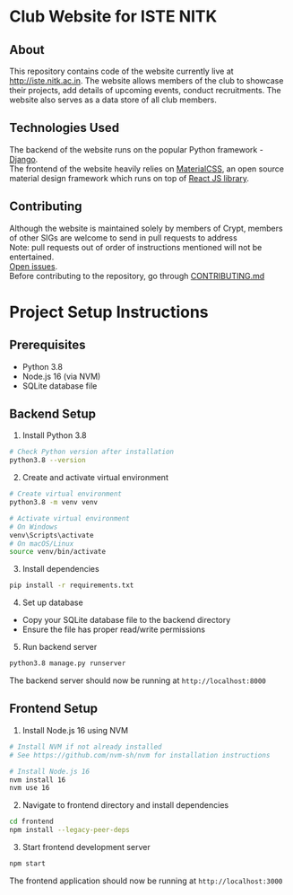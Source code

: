 # Club Website for ISTE NITK

## About
This repository contains code of the website currently live at http://iste.nitk.ac.in. The website allows members of the club to showcase their projects,
add details of upcoming events, conduct recruitments. The website also serves as a data store of all club members. 

## Technologies Used
The backend of the website runs on the popular Python framework - <a href="https://www.djangoproject.com/">Django</a>. <br/>
The frontend of the website heavily relies on <a href="http://materializecss.com/">MaterialCSS</a>, an open source material design framework which runs on top of <a href="https://reactjs.org/">React JS library</a>. 

## Contributing
Although the website is maintained solely by members of Crypt, members of other SIGs are welcome to send in pull requests to address<br/>
Note: pull requests out of order of instructions mentioned will not be entertained.<br/>
<a href="https://github.com/ISTE-NITK/iste.nitk.ac.in/issues">Open issues</a>. <br/> Before contributing to the repository, go through 
<a href="https://github.com/ISTE-NITK/iste.nitk.ac.in/blob/master/CONTRIBUTING.md">CONTRIBUTING.md</a>

# Project Setup Instructions

## Prerequisites

- Python 3.8
- Node.js 16 (via NVM)
- SQLite database file

## Backend Setup

1. Install Python 3.8
```bash
# Check Python version after installation
python3.8 --version
```

2. Create and activate virtual environment
```bash
# Create virtual environment
python3.8 -m venv venv

# Activate virtual environment
# On Windows
venv\Scripts\activate
# On macOS/Linux
source venv/bin/activate
```

3. Install dependencies
```bash
pip install -r requirements.txt
```

4. Set up database
- Copy your SQLite database file to the backend directory
- Ensure the file has proper read/write permissions

5. Run backend server
```bash
python3.8 manage.py runserver
```
The backend server should now be running at `http://localhost:8000`

## Frontend Setup

1. Install Node.js 16 using NVM
```bash
# Install NVM if not already installed
# See https://github.com/nvm-sh/nvm for installation instructions

# Install Node.js 16
nvm install 16
nvm use 16
```

2. Navigate to frontend directory and install dependencies
```bash
cd frontend
npm install --legacy-peer-deps
```

3. Start frontend development server
```bash
npm start
```
The frontend application should now be running at `http://localhost:3000`


